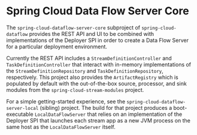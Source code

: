 # Spring Cloud Data Flow Server Core

The `spring-cloud-dataflow-server-core` subproject of `spring-cloud-dataflow` provides the REST API and UI to be combined with implementations of the Deployer SPI in order to create a Data Flow Server for
a particular deployment environment.

Currently the REST API includes a `StreamDefinitionController` and `TaskDefinitionController` that interact with in-memory implementations of the `StreamDefinitionRepository` and `TaskDefinitionRepository`, respectively. This project also provides the `ArtifactRegistry` which is populated by default with the out-of-the-box source, processor, and sink modules from the `spring-cloud-stream-modules` project.

For a simple getting-started experience, see the `spring-cloud-dataflow-server-local` (sibling) project. The build for that project produces a boot-executable `LocalDataFlowServer` that relies on an implementation of the Deployer SPI that launches each stream app as a new JVM process on the same host as the `LocalDataFlowServer` itself.
